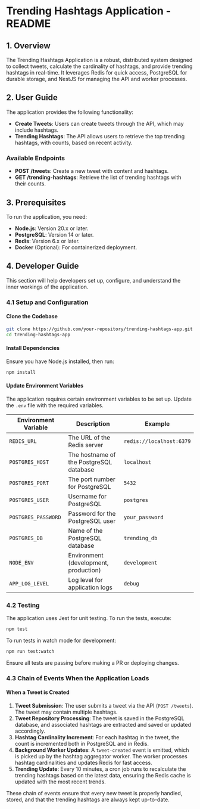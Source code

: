 # Trending Hashtags Application - README

## 1. Overview
The Trending Hashtags Application is a robust, distributed system designed to collect tweets, calculate the cardinality of hashtags, and provide trending hashtags in real-time. It leverages Redis for quick access, PostgreSQL for durable storage, and NestJS for managing the API and worker processes.

## 2. User Guide
The application provides the following functionality:

- **Create Tweets**: Users can create tweets through the API, which may include hashtags.
- **Trending Hashtags**: The API allows users to retrieve the top trending hashtags, with counts, based on recent activity.

### Available Endpoints
- **POST /tweets**: Create a new tweet with content and hashtags.
- **GET /trending-hashtags**: Retrieve the list of trending hashtags with their counts.

## 3. Prerequisites
To run the application, you need:

- **Node.js**: Version 20.x or later.
- **PostgreSQL**: Version 14 or later.
- **Redis**: Version 6.x or later.
- **Docker** (Optional): For containerized deployment.

## 4. Developer Guide
This section will help developers set up, configure, and understand the inner workings of the application.

### 4.1 Setup and Configuration

#### Clone the Codebase
```bash
git clone https://github.com/your-repository/trending-hashtags-app.git
cd trending-hashtags-app
```

#### Install Dependencies
Ensure you have Node.js installed, then run:
```bash
npm install
```

#### Update Environment Variables
The application requires certain environment variables to be set up. Update the `.env` file with the required variables.

| Environment Variable | Description                             | Example                  |
|----------------------|-----------------------------------------|--------------------------|
| `REDIS_URL`          | The URL of the Redis server             | `redis://localhost:6379` |
| `POSTGRES_HOST`      | The hostname of the PostgreSQL database | `localhost`              |
| `POSTGRES_PORT`      | The port number for PostgreSQL          | `5432`                   |
| `POSTGRES_USER`      | Username for PostgreSQL                 | `postgres`               |
| `POSTGRES_PASSWORD`  | Password for the PostgreSQL user        | `your_password`          |
| `POSTGRES_DB`        | Name of the PostgreSQL database         | `trending_db`            |
| `NODE_ENV`           | Environment (development, production)   | `development`            |
| `APP_LOG_LEVEL`      | Log level for application logs          | `debug`                  |

### 4.2 Testing
The application uses Jest for unit testing. To run the tests, execute:
```bash
npm test
```
To run tests in watch mode for development:
```bash
npm run test:watch
```
Ensure all tests are passing before making a PR or deploying changes.

### 4.3 Chain of Events When the Application Loads

#### When a Tweet is Created
1. **Tweet Submission**: The user submits a tweet via the API (`POST /tweets`). The tweet may contain multiple hashtags.
2. **Tweet Repository Processing**: The tweet is saved in the PostgreSQL database, and associated hashtags are extracted and saved or updated accordingly.
3. **Hashtag Cardinality Increment**: For each hashtag in the tweet, the count is incremented both in PostgreSQL and in Redis.
4. **Background Worker Updates**: A `tweet-created` event is emitted, which is picked up by the hashtag aggregator worker. The worker processes hashtag cardinalities and updates Redis for fast access.
5. **Trending Update**: Every 10 minutes, a cron job runs to recalculate the trending hashtags based on the latest data, ensuring the Redis cache is updated with the most recent trends.

These chain of events ensure that every new tweet is properly handled, stored, and that the trending hashtags are always kept up-to-date.


